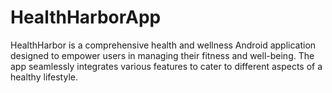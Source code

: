# HealthHarborApp
HealthHarbor is a comprehensive health and wellness Android application designed to empower users in managing their fitness and well-being. The app seamlessly integrates various features to cater to different aspects of a healthy lifestyle.
